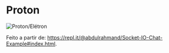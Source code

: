 # Proton
![Proton/Elétron](pablojuan255.github.io/assets/Proton_Logo.png)

Feito a partir de: https://repl.it/@abdulrahmand/Socket-IO-Chat-Example#index.html.
